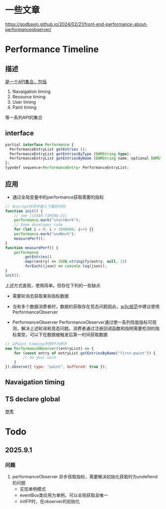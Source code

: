 # 一些文章

https://godbasin.github.io/2024/02/21/front-end-performance-about-performanceobserver/

# Performance Timeline

## 描述

[是一个API集合，包括](https://www.w3.org/TR/performance-timeline/#abstract)

1. Navaigation timing
2. Resource timing
3. User timing
4. Paint timing

等一系列API的集合

## interface

```ts
partial interface Performance {
  PerformanceEntryList getEntries ();
  PerformanceEntryList getEntriesByType (DOMString type);
  PerformanceEntryList getEntriesByName (DOMString name, optional DOMString type);
};
typedef sequence<PerformanceEntry> PerformanceEntryList;
```

## 应用

- 通过全局变量中的performance获取需要的指标

```js
// 在script标签中嵌入下面的代码
function init() {
	// see [[USER-TIMING-2]]
	performance.mark("startWork");
	// Some developer code
	for (let i = 0; i < 1000000; i++) {}
	performance.mark("endWork");
	measurePerf();
}
function measurePerf() {
	performance
		.getEntries()
		.map((entry) => JSON.stringify(entry, null, 2))
		.forEach((json) => console.log(json));
}
init();
```

上述方式直观，使用简单。但存在下列的一些缺点

- 需要轮询去获取某些指标数据
- 当有多个数据消费者时，数据的获取存在竞态问题因此，[w3c规范](https://www.w3.org/TR/performance-timeline/#introduction)中建议使用PerformanceObserver

- PerformanceObserver PerformanceObserver通过使一系列性能指标可观测，解决上述轮询和竞态问题。消费者通过注册回调函数和指明需要检测的指标类型，可以下在数据被触发后第一时间获取数据

```js
// 以Paint timeing中的FP为例子
new PerformanceObserver((entryList) => {
	for (const entry of entryList.getEntriesByName("first-paint")) {
		// do your work
	}
}).observe({ type: "paint", buffered: true });
```

## Navaigation timing

## TS declare global

[参考](https://juejin.cn/post/7392071838640062475?searchId=202509271632274440F92C5E9A86214A09)

# Todo

## 2025.9.1

### 问题

1. performanceObserver 异步获取指标，需要解决初始化获取时为undefiend的问题
   - 实现单例模式
   - eventBus类应用为单例，可以全局获取且唯一
   - initFP时，在observer的初始化
